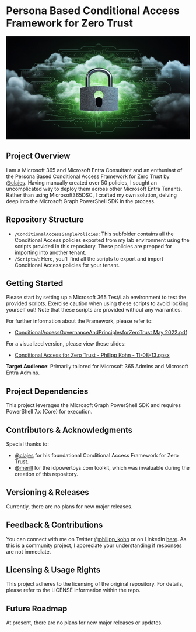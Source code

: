 # Persona Based Conditional Access Framework for Zero Trust

![Alt text](Readme_Headline.png)

## Project Overview

I am a Microsoft 365 and Microsoft Entra Consultant and an enthusiast of the Persona Based Conditional Access Framework for Zero Trust by [@clajes](https://github.com/clajes). Having manually created over 50 policies, I sought an uncomplicated way to deploy them across other Microsoft Entra Tenants. Rather than using Microsoft365DSC, I crafted my own solution, delving deep into the Microsoft Graph PowerShell SDK in the process.

## Repository Structure

- `/ConditionalAccessSamplePolicies`: This subfolder contains all the Conditional Access policies exported from my lab environment using the scripts provided in this repository. These policies are prepped for importing into another tenant.
- `/Scripts/`: Here, you'll find all the scripts to export and import Conditional Access policies for your tenant.

## Getting Started

Please start by setting up a Microsoft 365 Test/Lab environment to test the provided scripts. Exercise caution when using these scripts to avoid locking yourself out! Note that these scripts are provided without any warranties.

For further information about the Framework, please refer to:
- [ConditionalAccessGovernanceAndPrinciplesforZeroTrust May 2022.pdf](<../ConditionalAccessGovernanceAndPrinciplesforZeroTrust May 2022.pdf>)

For a visualized version, please view these slides:
- [Conditional Access for Zero Trust - Philipp Kohn - 11-08-13.ppsx](<https://view.officeapps.live.com/op/view.aspx?src=https%3A%2F%2Fraw.githubusercontent.com%2Fphilippkohn%2FConditionalAccessforZeroTrustResources%2Fmain%2FConditional%2520Access%2520for%2520Zero%2520Trust%2520-%2520Philipp%2520Kohn%2520-%252011-08-13.ppsx&wdOrigin=BROWSELINK>)

**Target Audience**: Primarily tailored for Microsoft 365 Admins and Microsoft Entra Admins.

## Project Dependencies

This project leverages the Microsoft Graph PowerShell SDK and requires PowerShell 7.x (Core) for execution.

## Contributors & Acknowledgments

Special thanks to:
- [@clajes](https://github.com/clajes) for his foundational Conditional Access Framework for Zero Trust.
- [@merill](https://github.com/merill) for the idpowertoys.com toolkit, which was invaluable during the creation of this repository.

## Versioning & Releases

Currently, there are no plans for new major releases.

## Feedback & Contributions

You can connect with me on Twitter [@philipp_kohn](https://twitter.com/philipp_kohn) or on LinkedIn [here](https://www.linkedin.com/in/philippkohn/). As this is a community project, I appreciate your understanding if responses are not immediate.

## Licensing & Usage Rights

This project adheres to the licensing of the original repository. For details, please refer to the LICENSE information within the repo.

## Future Roadmap

At present, there are no plans for new major releases or updates.

